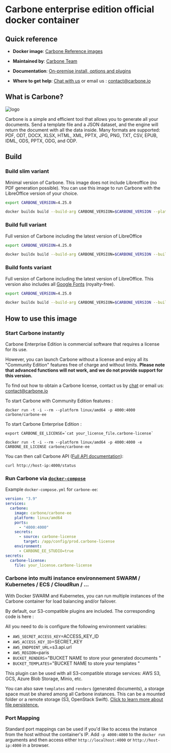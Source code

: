 # Carbone enterprise edition official docker container

## Quick reference

-   **Docker image**: [Carbone Reference images](https://hub.docker.com/r/carbone/carbone-ee)

- 	**Maintained by**:  [Carbone Team](https://carbone.io)

- 	**Documentation**: [On-premise install, options and plugins](https://carbone.io/on-premise.html)

-   **Where to get help**:  [Chat with us](https://go.crisp.chat/chat/embed/?website_id=189afeb5-0aef-4ca8-9b66-4f7951fc7d34) or email us : contact@carbone.io

## What is Carbone?

![logo](https://carbone-media.s3.us-east-1.amazonaws.com/20240213_logo_V3_200px.png)

Carbone is a simple and efficient tool that allows you to generate all your documents.
Send a template file and a JSON dataset, and the engine will return the document with all the data inside. Many formats are supported: PDF, ODT, DOCX, XLSX, HTML, XML, PPTX, JPG, PNG, TXT, CSV, EPUB, IDML, ODS, PPTX, ODG, and ODP.

## Build

### Build slim variant

Minimal version of Carbone. This image does not include Libreoffice (no PDF generation possible). You can use this image to run Carbone with the LibreOffice version of your choice.

```bash
export CARBONE_VERSION=4.25.0

docker buildx build --build-arg CARBONE_VERSION=$CARBONE_VERSION --platform linux/arm64/v8,linux/amd64 --tag carbone/carbone-ee:$CARBONE_VERSION-slim --attest type=provenance,mode=max --sbom=true -f ./Dockerfile-slim .
```

### Build full variant

Full version of Carbone including the latest version of LibreOffice

```bash
export CARBONE_VERSION=4.25.0

docker buildx build --build-arg CARBONE_VERSION=$CARBONE_VERSION --build-arg LO_VERSION=24.8.2.1 --platform linux/arm64/v8,linux/amd64 --tag carbone/carbone-ee:full-$CARBONE_VERSION --attest type=provenance,mode=max --sbom=true -f ./Dockerfile .
```

### Build fonts variant

Full version of Carbone including the latest version of LibreOffice. This version also includes all [Google Fonts](https://fonts.google.com) (royalty-free).

```bash
export CARBONE_VERSION=4.25.0

docker buildx build --build-arg CARBONE_VERSION=$CARBONE_VERSION --build-arg LO_VERSION=24.8.2.1 --platform linux/arm64/v8,linux/amd64 --tag carbone/carbone-ee:full-$CARBONE_VERSION-fonts --attest type=provenance,mode=max --sbom=true -f ./Dockerfile-fonts .
```

## How to use this image

### Start Carbone instantly

Carbone Enterprise Edition is commercial software that requires a license for its use.

However, you can launch Carbone without a license and enjoy all its "Community Edition" features free of charge and without limits.
**Please note that advanced functions will not work, and we do not provide support for this version.**

To find out how to obtain a Carbone license, contact us by [chat](https://go.crisp.chat/chat/embed/?website_id=189afeb5-0aef-4ca8-9b66-4f7951fc7d34) or email us: contact@carbone.io

To start Carbone with Community Edition features : 
```console
docker run -t -i --rm --platform linux/amd64 -p 4000:4000 carbone/carbone-ee
```

To start Carbone Enterprise Edition : 
```console
export CARBONE_EE_LICENSE=`cat your_license_file.carbone-license`

docker run -t -i --rm --platform linux/amd64 -p 4000:4000 -e CARBONE_EE_LICENSE carbone/carbone-ee
```

You can then call Carbone API ([Full API documentation](https://carbone.io/api-reference.html#carbone-cloud-api)): 
```console
curl http://host-ip:4000/status
```

### Run Carbone via [`docker-compose`](https://github.com/docker/compose)

Example `docker-compose.yml` for `carbone-ee`:
```yaml
version: "3.9"
services:
  carbone:
    image: carbone/carbone-ee
    platform: linux/amd64
    ports:
      - "4000:4000"
    secrets:
      - source: carbone-license
        target: /app/config/prod.carbone-license
    environment:
      - CARBONE_EE_STUDIO=true
secrets:
  carbone-license:
    file: your_license.carbone-license
```

### Carbone into multi instance environnement SWARM / Kubernetes / ECS / CloudRun / ...

With Docker SWARM and Kubernetes, you can run multiple instances of the Carbone container for load balancing and/or failover. 

By default, our S3-compatible plugins are included. The corresponding code is here : 

All you need to do is configure the following environment variables: 
 - `AWS_SECRET_ACCESS_KEY`=ACCESS_KEY_ID
 - `AWS_ACCESS_KEY_ID`=SECRET_KEY
 - `AWS_ENDPOINT_URL`=s3.api.url
 - `AWS_REGION`=paris
 - `BUCKET_RENDERS`="BUCKET NAME to store your generated documents "
 - `BUCKET_TEMPLATES`="BUCKET NAME to store your templates "

This plugin can be used with all S3-compatible storage services: AWS S3, GCS, Azure Blob Storage, Minio, etc.


You can also save `templates` and `renders` (generated documents), a storage space must be shared among all Carbone instances. This can be a mounted folder or a remote storage (S3, OpenStack Swift). [Click to learn more about file persistence.](https://carbone.io/on-premise.html#server-storage-persistence)


### Port Mapping

Standard port mappings can be used if you'd like to access the instance from the host without the container's IP. Add `-p 4000:4000` to the `docker run` arguments and then access either `http://localhost:4000` or `http://host-ip:4000` in a browser.
